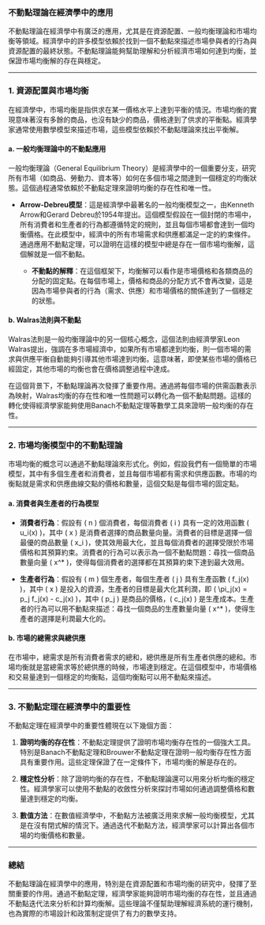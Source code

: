 ### **不動點理論在經濟學中的應用**

不動點理論在經濟學中有廣泛的應用，尤其是在資源配置、一般均衡理論和市場均衡等領域。經濟學中的許多模型依賴於找到一個不動點來描述市場參與者的行為與資源配置的最終狀態。不動點理論能夠幫助理解和分析經濟市場如何達到均衡，並保證市場均衡解的存在與穩定。

---

### **1. 資源配置與市場均衡**

在經濟學中，市場均衡是指供求在某一價格水平上達到平衡的情況。市場均衡的實現意味著沒有多餘的商品，也沒有缺少的商品，價格達到了供求的平衡點。經濟學家通常使用數學模型來描述市場，這些模型依賴於不動點理論來找出平衡解。

#### **a. 一般均衡理論中的不動點應用**

一般均衡理論（General Equilibrium Theory）是經濟學中的一個重要分支，研究所有市場（如商品、勞動力、資本等）如何在多個市場之間達到一個穩定的均衡狀態。這個過程通常依賴於不動點定理來證明均衡的存在性和唯一性。

- **Arrow-Debreu模型**：這是經濟學中最著名的一般均衡模型之一，由Kenneth Arrow和Gerard Debreu於1954年提出。這個模型假設在一個封閉的市場中，所有消費者和生產者的行為都遵循特定的規則，並且每個市場都會達到一個均衡價格。在此模型中，經濟中的所有市場需求和供應都滿足一定的約束條件。通過應用不動點定理，可以證明在這樣的模型中總是存在一個市場均衡解，這個解就是一個不動點。

  - **不動點的解釋**：在這個框架下，均衡解可以看作是市場價格和各類商品的分配的固定點。在每個市場上，價格和商品的分配方式不會再改變，這是因為市場參與者的行為（需求、供應）和市場價格的關係達到了一個穩定的狀態。

#### **b. Walras法則與不動點**

Walras法則是一般均衡理論中的另一個核心概念，這個法則由經濟學家Leon Walras提出，強調在多市場經濟中，如果所有市場都達到均衡，則一個市場的需求與供應平衡自動能夠引導其他市場達到均衡。這意味著，即使某些市場的價格已經固定，其他市場的均衡也會在價格調整過程中達成。

在這個背景下，不動點理論再次發揮了重要作用。通過將每個市場的供需函數表示為映射，Walras均衡的存在性和唯一性問題可以轉化為一個不動點問題。這樣的轉化使得經濟學家能夠使用Banach不動點定理等數學工具來證明一般均衡的存在性。

---

### **2. 市場均衡模型中的不動點理論**

市場均衡的概念可以通過不動點理論來形式化。例如，假設我們有一個簡單的市場模型，其中有多個生產者和消費者，並且每個市場都有需求和供應函數。市場的均衡點就是需求和供應曲線交點的價格和數量，這個交點是每個市場的固定點。

#### **a. 消費者與生產者的行為模型**

- **消費者行為**：假設有 \( n \) 個消費者，每個消費者 \( i \) 具有一定的效用函數 \( u_i(x) \)，其中 \( x \) 是消費者選擇的商品數量向量。消費者的目標是選擇一個最優的商品數量 \( x_i \)，使其效用最大化，並且每個消費者的選擇受限於市場價格和其預算約束。消費者的行為可以表示為一個不動點問題：尋找一個商品數量向量 \( x^* \)，使得每個消費者的選擇都在其預算約束下達到最大效用。
  
- **生產者行為**：假設有 \( m \) 個生產者，每個生產者 \( j \) 具有生產函數 \( f_j(x) \)，其中 \( x \) 是投入的資源，生產者的目標是最大化其利潤，即 \( \pi_j(x) = p_j f_j(x) - c_j(x) \)，其中 \( p_j \) 是商品的價格，\( c_j(x) \) 是生產成本。生產者的行為可以用不動點來描述：尋找一個商品的生產數量向量 \( x^* \)，使得生產者的選擇是利潤最大化的。

#### **b. 市場的總需求與總供應**

在市場中，總需求是所有消費者需求的總和，總供應是所有生產者供應的總和。市場均衡就是當總需求等於總供應的時候，市場達到穩定。在這個模型中，市場價格和交易量達到一個穩定的均衡點，這個均衡點可以用不動點來描述。

---

### **3. 不動點定理在經濟學中的重要性**

不動點定理在經濟學中的重要性體現在以下幾個方面：

1. **證明均衡的存在性**：不動點定理提供了證明市場均衡存在性的一個強大工具。特別是Banach不動點定理和Brouwer不動點定理在證明一般均衡存在性方面具有重要作用。這些定理保證了在一定條件下，市場均衡的解是存在的。

2. **穩定性分析**：除了證明均衡的存在性，不動點理論還可以用來分析均衡的穩定性。經濟學家可以使用不動點的收斂性分析來探討市場如何通過調整價格和數量達到穩定的均衡。

3. **數值方法**：在數值經濟學中，不動點方法被廣泛用來求解一般均衡模型，尤其是在沒有閉式解的情況下。通過迭代不動點方法，經濟學家可以計算出各個市場的均衡價格和數量。

---

### **總結**

不動點理論在經濟學中的應用，特別是在資源配置和市場均衡的研究中，發揮了至關重要的作用。通過不動點定理，經濟學家能夠證明市場均衡的存在性，並且通過不動點迭代法來分析和計算均衡解。這些理論不僅幫助理解經濟系統的運行機制，也為實際的市場設計和政策制定提供了有力的數學支持。